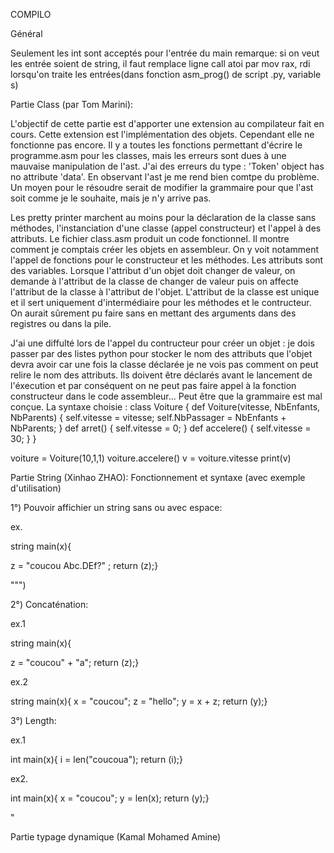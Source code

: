 COMPILO

Général

Seulement les int sont acceptés pour l'entrée du main
remarque:
si on veut les entrée soient de string, il faut remplace ligne call atoi par mov rax, rdi lorsqu'on traite les entrées(dans fonction asm_prog() de script .py, variable s)

Partie Class (par Tom Marini):

L'objectif de cette partie est d'apporter une extension au compilateur fait en cours. Cette extension est l'implémentation des objets. Cependant elle ne fonctionne pas encore. Il y a toutes les fonctions permettant d'écrire le programme.asm pour les classes, mais les erreurs sont dues à une mauvaise manipulation de l'ast. J'ai des erreurs du type : 'Token' object has no attribute 'data'. En observant l'ast je me rend bien comtpe du problème. Un moyen pour le résoudre serait de modifier la grammaire pour que l'ast soit comme je le souhaite, mais je n'y arrive pas.

Les pretty printer marchent au moins pour la déclaration de la classe sans méthodes, l'instanciation d'une classe (appel constructeur) et l'appel à des attributs.
Le fichier class.asm produit un code fonctionnel. Il montre comment je comptais créer les objets en assembleur. On y voit notamment l'appel de fonctions pour le constructeur et les méthodes. Les attributs sont des variables. Lorsque l'attribut d'un objet doit changer de valeur, on demande à l'attribut de la classe de changer de valeur puis on affecte l'attribut de la classe à l'attribut de l'objet. L'attribut de la classe est unique et il sert uniquement d'intermédiaire pour les méthodes et le contructeur. On aurait sûrement pu faire sans en mettant des arguments dans des registres ou dans la pile.

J'ai une diffulté lors de l'appel du contructeur pour créer un objet : je dois passer par des listes python pour stocker le nom des attributs que l'objet devra avoir car une fois la classe déclarée je ne vois pas comment on peut relire le nom des attributs. Ils doivent être déclarés avant le lancement de l'éxecution et par conséquent on ne peut pas faire appel à la fonction constructeur dans le code assembleur... Peut être que la grammaire est mal conçue.
La syntaxe choisie :
class Voiture {
  def Voiture(vitesse, NbEnfants, NbParents) {
    self.vitesse = vitesse;
    self.NbPassager = NbEnfants + NbParents;
  }
  def arret() {
    self.vitesse = 0;
  }
  def accelere() {
    self.vitesse = 30;
  }
}

voiture = Voiture(10,1,1)
voiture.accelere()
v = voiture.vitesse
print(v)



Partie String (Xinhao ZHAO):
Fonctionnement et syntaxe (avec exemple d'utilisation)

1°) Pouvoir affichier un string sans ou avec espace:

ex. 

string main(x){

z = "coucou Abc.DEf?" ;
return (z);}

""")


2°) Concaténation:

ex.1

string main(x){

z = "coucou" + "a"; 
return (z);}


ex.2

string main(x){ x = "coucou"; 
z = "hello"; 
y = x + z; 
return (y);}



3°) Length:

ex.1

int main(x){
i = len("coucoua"); 
return (i);}

ex2.

int main(x){ 
x = "coucou"; 
y = len(x); 
return (y);}

"


Partie typage dynamique (Kamal Mohamed Amine)

